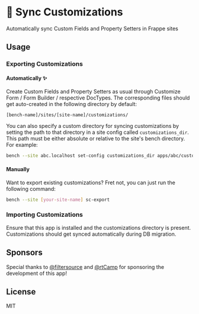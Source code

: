 # 🔁 Sync Customizations

Automatically sync Custom Fields and Property Setters in Frappe sites


## Usage

### Exporting Customizations

#### Automatically ✨

Create Custom Fields and Property Setters as usual through Customize Form / Form Builder / respective DocTypes. The corresponding files should get auto-created in the following directory by default:

```
[bench-name]/sites/[site-name]/customizations/
```

You can also specify a custom directory for syncing customizations by setting the path to that directory in a site config called `customizations_dir`. This path must be either absolute or relative to the site's bench directory. For example:

```bash
bench --site abc.localhost set-config customizations_dir apps/abc/customizations
```

#### Manually

Want to export existing customizations? Fret not, you can just run the following command:

```bash
bench --site [your-site-name] sc-export
```


### Importing Customizations

Ensure that this app is installed and the customizations directory is present. Customizations should get synced automatically during DB migration.

## Sponsors

Special thanks to [@filtersource](https://github.com/filtersource) and [@rtCamp](https://github.com/rtCamp) for sponsoring the development of this app!

## License

MIT
